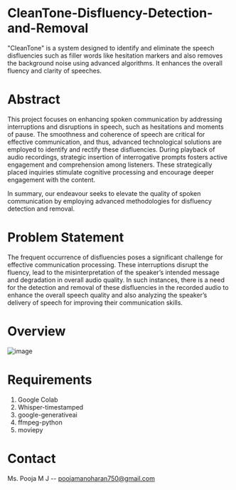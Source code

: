 # CleanTone-Disfluency-Detection-and-Removal
"CleanTone" is a system designed to identify and eliminate the speech disfluencies such as filler words like hesitation markers and also removes the background noise using advanced algorithms. It enhances the overall fluency and clarity of speeches.

# Abstract
This project focuses on enhancing spoken communication by addressing interruptions and disruptions in speech, such as hesitations and moments of pause. The smoothness and coherence of speech are critical for effective communication, and thus, advanced technological solutions are employed to identify and rectify these disfluencies. During playback of audio recordings, strategic insertion of interrogative prompts fosters active engagement and comprehension among listeners. These strategically placed inquiries stimulate cognitive processing and encourage deeper engagement with the content.

In summary, our endeavour seeks to elevate the quality of spoken communication by employing advanced methodologies for disfluency detection and removal.

# Problem Statement
The frequent occurrence of disfluencies poses a significant challenge for effective communication processing. These interruptions disrupt the fluency, lead to the misinterpretation of the speaker’s intended message and degradation in overall audio quality. 
In such instances, there is a need for the detection and removal of these disfluencies in the recorded audio to enhance the overall speech quality and also analyzing the speaker’s delivery of speech for improving their communication skills.

# Overview
![image](https://github.com/854pooja/CleanTone-Disfluency-Detection-and-Removal/assets/98600682/3b51b6c2-24cc-4d1d-bbef-13f2d17f70fc)

# Requirements
1. Google Colab
2. Whisper-timestamped
3. google-generativeai
4. ffmpeg-python
5. moviepy

# Contact
Ms. Pooja M J -- poojamanoharan750@gmail.com
